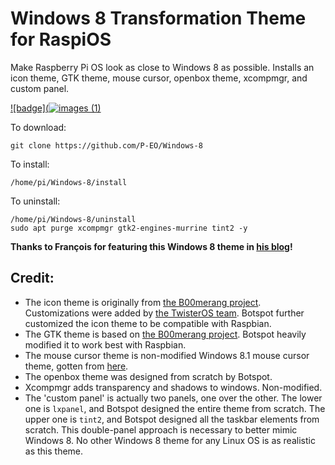 # Windows 8 Transformation Theme for RaspiOS
Make Raspberry Pi OS look as close to Windows 8 as possible.
Installs an icon theme, GTK theme, mouse cursor, openbox theme, xcompmgr, and custom panel.

[![badge](![images (1)](https://user-images.githubusercontent.com/87420016/127193723-2d390e0c-0864-4d7d-bc3a-dd91ffa404a2.jpeg)
](https://github.com/Botspot/pi-apps)

To download:

    git clone https://github.com/P-EO/Windows-8
    
To install:
    
    /home/pi/Windows-8/install

To uninstall:

    /home/pi/Windows-8/uninstall
    sudo apt purge xcompmgr gtk2-engines-murrine tint2 -y
**Thanks to François for featuring this Windows 8 theme in [his blog](https://www.framboise314.fr/raspberry-pi-os-avec-un-look-de-windows-8/)!**
## Credit:
- The icon theme is originally from [the B00merang project](https://github.com/B00merang-Artwork/Windows-10). Customizations were added by [the TwisterOS team](https://twisteros.com/). Botspot further customized the icon theme to be compatible with Raspbian.
- The GTK theme is based on [the B00merang project](https://github.com/B00merang-Project/Windows-10). Botspot heavily modified it to work best with Raspbian.
- The mouse cursor theme is non-modified Windows 8.1 mouse cursor theme, gotten from [here](https://www.gnome-look.org/p/1084938/).
- The openbox theme was designed from scratch by Botspot.
- Xcompmgr adds transparency and shadows to windows. Non-modified.
- The 'custom panel' is actually two panels, one over the other. The lower one is `lxpanel`, and Botspot designed the entire theme from scratch. The upper one is `tint2`, and Botspot designed all the taskbar elements from scratch. This double-panel approach is necessary to  better mimic Windows 8. No other Windows 8 theme for any Linux OS is as realistic as this theme.
